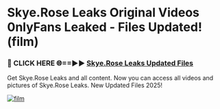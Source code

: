 # Skye.Rose Leaks Original Videos 0nlyFans Leaked - Files Updated! (film)

<h3>🔴 CLICK HERE 🌐==►► <a href="https://tinyurl.com/2jnfzry5" rel="nofollow">Skye.Rose Leaks Updated Files</a></h3>

Get Skye.Rose Leaks and all content. Now you can access all videos and pictures of Skye.Rose Leaks. New Updated Files 2025!

[![film](https://i.imgur.com/GyGTBgg.gif)](https://tinyurl.com/2jnfzry5)
